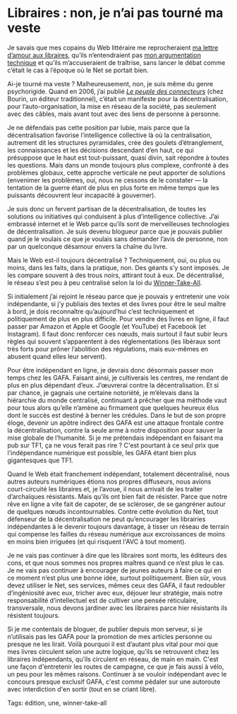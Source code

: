 # Libraires : non, je n’ai pas tourné ma veste

Je savais que mes copains du Web littéraire me reprocheraient [ma lettre d’amour aux libraires](https://tcrouzet.com/2019/09/20/retomber-amoureux-des-librairies-une-necessite/), qu’ils n’entendraient pas [mon argumentation technique](https://tcrouzet.com/2019/10/04/auteurs-pas-de-salut-hors-des-librairies/) et qu’ils m’accuseraient de traîtrise, sans lancer le débat comme c’était le cas à l’époque où le Net se portait bien.

Ai-je tourné ma veste ? Malheureusement, non, je suis même du genre psychorigide. Quand en 2006, j’ai publié [*Le peuple des connecteurs*](https://tcrouzet.com/le-peuple-des-connecteurs/) (chez Bourin, un éditeur traditionnel), c’était un manifeste pour la décentralisation, pour l’auto-organisation, la mise en réseau de la société, pas seulement avec des câbles, mais avant tout avec des liens de personne à personne.

Je ne défendais pas cette position par lubie, mais parce que la décentralisation favorise l’intelligence collective là où la centralisation, autrement dit les structures pyramidales, crée des goulets d’étranglement, les connaissances et les décisions descendant d’en haut, ce qui présuppose que le haut est tout-puissant, quasi divin, sait répondre à toutes les questions. Mais dans un monde toujours plus complexe, confronté à des problèmes globaux, cette approche verticale ne peut apporter de solutions (envenimer les problèmes, oui, nous ne cessons de le constater — la tentation de la guerre étant de plus en plus forte en même temps que les puissants découvrent leur incapacité à gouverner).

Je suis donc un fervent partisan de la décentralisation, de toutes les solutions ou initiatives qui conduisent à plus d’intelligence collective. J’ai embrassé internet et le Web parce qu’ils sont de merveilleuses technologies de décentralisation. Je suis devenu blogueur parce que je pouvais publier quand je le voulais ce que je voulais sans demander l’avis de personne, non par un quelconque désamour envers la chaîne du livre.

Mais le Web est-il toujours décentralisé ? Techniquement, oui, ou plus ou moins, dans les faits, dans la pratique, non. Des géants s’y sont imposés. Je les compare souvent à des trous noirs, attirant tout à eux. De décentralisé, le réseau s’est peu à peu centralisé selon la loi du [Winner-Take-All](https://en.wikipedia.org/wiki/Winner-take-all_(computing)).

Si initialement j’ai rejoint le réseau parce que je pouvais y entretenir une voix indépendante, si j’y publiais des textes et des livres pour être le seul maître à bord, je dois reconnaître qu’aujourd’hui c’est techniquement et politiquement de plus en plus difficile. Pour vendre des livres en ligne, il faut passer par Amazon et Apple et Google (et YouTube) et Facebook (et Instagram). Il faut donc renforcer ces nœuds, mais surtout il faut subir leurs règles qui souvent s’apparentent à des réglementations (les libéraux sont très forts pour prôner l’abolition des régulations, mais eux-mêmes en abusent quand elles leur servent).

Pour être indépendant en ligne, je devrais donc désormais passer mon temps chez les GAFA. Faisant ainsi, je cultiverais les centres, me rendant de plus en plus dépendant d’eux. J’œuvrerai contre la décentralisation. Et si par chance, je gagnais une certaine notoriété, je m’élevais dans la hiérarchie du monde centralisé, continuant à prêcher que ma méthode vaut pour tous alors qu’elle n’amène au firmament que quelques heureux élus dont le succès est destiné à berner les crédules. Dans le but de son propre éloge, devenir un apôtre indirect des GAFA est une attaque frontale contre la décentralisation, contre la seule arme à notre disposition pour sauver la mise globale de l’humanité. Si je me prétendais indépendant en faisant ma pub sur TF1, ça ne vous ferait pas rire ? C'est pourtant à ce seul prix que l'indépendance numérique est possible, les GAFA étant bien plus gigantesques que TF1.

Quand le Web était franchement indépendant, totalement décentralisé, nous autres auteurs numériques étions nos propres diffuseurs, nous avions court-circuité les libraires et, je l’avoue, il nous arrivait de les traiter d’archaïques résistants. Mais qu’ils ont bien fait de résister. Parce que notre rêve en ligne a vite fait de capoter, de se scléroser, de se gangréner autour de quelques nœuds incontournables. Contre cette évolution du Net, tout défenseur de la décentralisation ne peut qu’encourager les librairies indépendantes à le devenir toujours davantage, à tisser un réseau de terrain qui compense les failles du réseau numérique aux excroissances de moins en moins bien irriguées (et qui risquent l'AVC à tout moment).

Je ne vais pas continuer à dire que les libraires sont morts, les éditeurs des cons, et que nous sommes nos propres maîtres quand ce n’est plus le cas. Je ne vais pas continuer à encourager de jeunes auteurs à faire ce qui en ce moment n’est plus une bonne idée, surtout politiquement. Bien sûr, vous devez utiliser le Net, ses services, mêmes ceux des GAFA, il faut redoubler d’ingéniosité avec eux, tricher avec eux, déjouer leur stratégie, mais notre responsabilité d’intellectuel est de cultiver une pensée réticulaire, transversale, nous devons jardiner avec les libraires parce hier résistants ils résistent toujours.

Si je me contentais de bloguer, de publier depuis mon serveur, si je n’utilisais pas les GAFA pour la promotion de mes articles personne ou presque ne les lirait. Voilà pourquoi il est d’autant plus vital pour moi que mes livres circulent selon une autre logique, qu’ils se retrouvent chez les libraires indépendants, qu’ils circulent en réseau, de main en main. C'est une façon d'entretenir les routes de campagne, ce que je fais aussi à vélo, un peu pour les mêmes raisons. Continuer à se vouloir indépendant avec le concours presque exclusif GAFA, c'est comme pédaler sur une autoroute avec interdiction d'en sortir (tout en se criant libre).

Tags: édition, une, winner-take-all